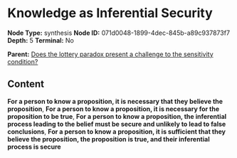 # Knowledge as Inferential Security

**Node Type:** synthesis
**Node ID:** 071d0048-1899-4dec-845b-a89c937873f7
**Depth:** 5
**Terminal:** No

**Parent:** [Does the lottery paradox present a challenge to the sensitivity condition?](does-the-lottery-paradox-present-a-challenge-to-the-sensitivity-condition-antithesis-63a70ed6-5617-4434-9c04-d705bb1a6d5a.md)

## Content

**For a person to know a proposition, it is necessary that they believe the proposition**, **For a person to know a proposition, it is necessary for the proposition to be true**, **For a person to know a proposition, the inferential process leading to the belief must be secure and unlikely to lead to false conclusions**, **For a person to know a proposition, it is sufficient that they believe the proposition, the proposition is true, and their inferential process is secure**
